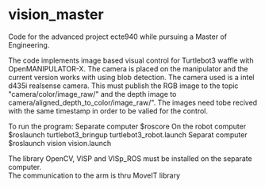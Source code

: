 # vision_master
Code for the advanced project ecte940 while pursuing a Master of Engineering.

The code implements image based visual control for Turtlebot3 waffle with OpenMANIPULATOR-X. 
The camera is placed on the manipulator and the current version works with using blob detection. 
The camera used is a intel d435i realsense camera. 
This must publish the RGB image to the topic "camera/color/image_raw/" and the depth image to camera/aligned_depth_to_color/image_raw/".
The images need tobe recived with the same timestamp in order to be valied for the control. 

To run the program:
Separate computer 
$roscore
On the robot computer
$roslaunch turtlebot3_bringup turtlebot3_robot.launch 
Separat computer 
$roslaunch vision vision.launch 

The library OpenCV, VISP and VISp_ROS must be installed on the separate computer.  
The communication to the arm is thru MoveIT library
